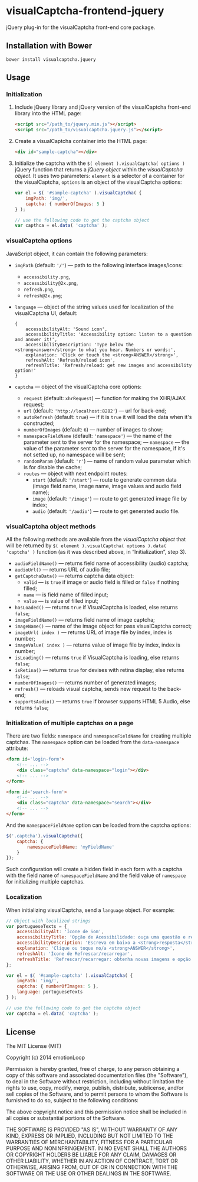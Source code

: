 visualCaptcha-frontend-jquery
=============================

jQuery plug-in for the visualCaptcha front-end core package.


## Installation with Bower

```
bower install visualcaptcha.jquery
```


## Usage

### Initialization 

1. Include jQuery library and jQuery version of the visualCaptcha front-end library into the HTML page:

    ```html
    <script src="/path_to/jquery.min.js"></script>
    <script src="/path_to/visualcaptcha.jquery.js"></script>
    ```

2. Create a visualCaptcha container into the HTML page:

    ```html
    <div id="sample-captcha"></div>
    ```

3. Initialize the captcha with the `$( element ).visualCaptcha( options )` jQuery function that returns a _jQuery object_ within the _visualCaptcha object_. It uses two parameters: `element` is a selector of a container for the visualCaptcha, `options` is an object of the visualCaptcha options:

    ```javascript
    var el = $( '#sample-captcha' ).visualCaptcha( {
        imgPath: 'img/',
        captcha: { numberOfImages: 5 }
    } );

    // use the following code to get the captcha object
    var capthca = el.data( 'captcha' );
    ```

### visualCaptcha options

JavaScript object, it can contain the following parameters:

- `imgPath` (default: `'/'`) — path to the following interface images/icons:
    - `accessibility.png`,
    - `accessibility@2x.png`,
    - `refresh.png`,
    - `refresh@2x.png`;

- `language` — object of the string values used for localization of the visualCaptcha UI, default:
    ```
    {
        accessibilityAlt: 'Sound icon',
        accessibilityTitle: 'Accessibility option: listen to a question and answer it!',
        accessibilityDescription: 'Type below the <strong>answer</strong> to what you hear. Numbers or words:',
        explanation: 'Click or touch the <strong>ANSWER</strong>',
        refreshAlt: 'Refresh/reload icon',
        refreshTitle: 'Refresh/reload: get new images and accessibility option!'
    }
    ```

- `captcha` — object of the visualCaptcha core options:
    - `request` (default: `xhrRequest`) — function for making the XHR/AJAX request;
    - `url` (default: `'http://localhost:8282'`) — url for back-end;
    - `autoRefresh` (default: `true`) — if it is `true` it will load the data when it's constructed;
    - `numberOfImages` (default: `6`) — number of images to show;
    - `namespaceFieldName` (default: `'namespace'`) — the name of the parameter sent to the server for the namespace;
    — `namespace` — the value of the parameter sent to the server for the namespace, if it's not setted up, no namespace will be sent;
    - `randomParam` (default: `'r'`) — name of random value parameter which is for disable the cache;
    - `routes` — object with next endpoint routes:
        - `start` (default: `'/start'`) — route to generate common data (image field name, image name, image values and audio field name);
        - `image` (default: `'/image'`) — route to get generated image file by index;
        - `audio` (default: `'/audio'`) — route to get generated audio file.

### visualCaptcha object methods

All the following methods are available from the _visualCaptcha object_ that will be returned by `$( element ).visualCaptcha( options ).data( 'captcha' )` function (as it was described above, in “Initialization”, step 3).

- `audioFieldName()` — returns field name of accessibility (audio) captcha;
- `audioUrl()` — returns URL of audio file;
- `getCaptchaData()` — returns captcha data object:
    - `valid` — is `true` if image or audio field is filled or `false` if nothing filled;
    - `name` — is field name of filled input;
    - `value` — is value of filled input;
- `hasLoaded()` — returns `true` if VisualCaptcha is loaded, else returns `false`;
- `imageFieldName()` — returns field name of image captcha;
- `imageName()` — name of the image object for pass visualCaptcha correct;
- `imageUrl( index )` — returns URL of image file by index, index is number;
- `imageValue( index )` — returns value of image file by index, index is number;
- `isLoading()` — returns `true` if VisualCaptcha is loading, else returns `false`;
- `isRetina()` — returns `true` for devises with retina display, else returns `false`;
- `numberOfImages()` — returns number of generated images;
- `refresh()` — reloads visual captcha, sends new request to the back-end;
- `supportsAudio()` — returns `true` if browser supports HTML 5 Audio, else returns `false`;

### Initialization of multiple captchas on a page

There are two fields: `namespace` and `namespaceFieldName` for creating multiple captchas.
The `namespace` option can be loaded from the `data-namespace` attribute:
```html
<form id='login-form'>
    <!-- ... -->
    <div class="captcha" data-namespace="login"></div>
    <!-- ... -->
</form>

<form id='search-form'>
    <!-- ... -->
    <div class="captcha" data-namespace="search"></div>
    <!-- ... -->
</form>
```

And the `namespaceFieldName` option can be loaded from the captcha options:
```javascript
$('.captcha').visualCaptcha({
    captcha: {
        namespaceFieldName: 'myFieldName'
    }
});
```

Such configuration will create a hidden field in each form with a captcha
with the field name of `namespaceFieldName` and the field value of `namespace`
for initializing multiple captchas.

### Localization

When initializing visualCaptcha, send a `language` object. For example:

```javascript
// Object with localized strings
var portugueseTexts = {
    accessibilityAlt: 'Ícone de Som',
    accessibilityTitle: 'Opção de Acessibilidade: ouça uma questão e responda à mesma!',
    accessibilityDescription: 'Escreva em baixo a <strong>resposta</strong> ao que ouve. Números ou palavras:',
    explanation: 'Clique ou toque no/a <strong>ANSWER</strong>',
    refreshAlt: 'Ícone de Refrescar/recarregar',
    refreshTitle: 'Refrescar/recarregar: obtenha novas imagens e opção de acessibilidade!'
};

var el = $( '#sample-captcha' ).visualCaptcha( {
    imgPath: 'img/',
    captcha: { numberOfImages: 5 },
    language: portugueseTexts
} );

// use the following code to get the captcha object
var captcha = el.data( 'captcha' );
```

## License

The MIT License (MIT)

Copyright (c) 2014 emotionLoop

Permission is hereby granted, free of charge, to any person obtaining a copy of
this software and associated documentation files (the "Software"), to deal in
the Software without restriction, including without limitation the rights to
use, copy, modify, merge, publish, distribute, sublicense, and/or sell copies of
the Software, and to permit persons to whom the Software is furnished to do so,
subject to the following conditions:

The above copyright notice and this permission notice shall be included in all
copies or substantial portions of the Software.

THE SOFTWARE IS PROVIDED "AS IS", WITHOUT WARRANTY OF ANY KIND, EXPRESS OR
IMPLIED, INCLUDING BUT NOT LIMITED TO THE WARRANTIES OF MERCHANTABILITY, FITNESS
FOR A PARTICULAR PURPOSE AND NONINFRINGEMENT. IN NO EVENT SHALL THE AUTHORS OR
COPYRIGHT HOLDERS BE LIABLE FOR ANY CLAIM, DAMAGES OR OTHER LIABILITY, WHETHER
IN AN ACTION OF CONTRACT, TORT OR OTHERWISE, ARISING FROM, OUT OF OR IN
CONNECTION WITH THE SOFTWARE OR THE USE OR OTHER DEALINGS IN THE SOFTWARE.
